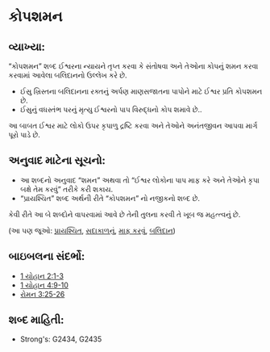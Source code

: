 # કોપશમન 

## વ્યાખ્યા: 

“કોપશમન” શબ્દ ઈશ્વરના ન્યાયને તૃપ્ત કરવા કે સંતોષવા અને તેઓના કોપનું શમન કરવા કરવામાં આવેલા બલિદાનનો ઉલ્લેખ કરે છે.

* ઈસુ ખ્રિસ્તના બલિદાનના રક્તનું અર્પણ માણસજાતના પાપોને માટે ઈશ્વર પ્રતિ કોપશમન છે.
* ઈસુનું વધસ્તંભ પરનું મૃત્યુ ઈશ્વરનો પાપ વિરુદ્ધનો કોપ શમાવે છે..

આ બાબત ઈશ્વર માટે લોકો ઉપર કૃપાળુ દ્રષ્ટિ કરવા અને તેઓને અનંતજીવન આપવા માર્ગ પૂરો પાડે છે.

## અનુવાદ માટેના સૂચનો: 

* આ શબ્દનો અનુવાદ “શમન” અથવા તો “ઈશ્વર લોકોના પાપ માફ કરે અને તેઓને કૃપા બક્ષે તેમ કરવું” તરીકે કરી શકાય.
* “પ્રાયશ્ચિત” શબ્દ અર્થની રીતે “કોપશમન” નો નજીકનો શબ્દ છે.

કેવી રીતે આ બે શબ્દોને વાપરવામાં આવે છે તેની તુલના કરવી તે ખૂબ જ મહત્ત્વનું છે.

(આ પણ જૂઓ: [પ્રાયશ્ચિત](../kt/atonement.md), [સદાકાળનું](../kt/eternity.md), [માફ કરવું](../kt/forgive.md), [બલિદાન](../other/sacrifice.md))

## બાઇબલના સંદર્ભો: 

* [1 યોહાન 2:1-3](rc://gu/tn/help/1jn/02/01)
* [1 યોહાન 4:9-10](rc://gu/tn/help/1jn/04/09)
* [રોમન 3:25-26](rc://gu/tn/help/rom/03/25)

## શબ્દ માહિતી: 

* Strong's: G2434, G2435
